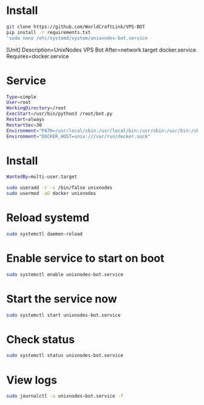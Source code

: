 # Install
```sh
git clone https://github.com/WorldCraftLink/VPS-BOT
pip install -r requirements.txt
'sudo nano /etc/systemd/system/unixnodes-bot.service
```
[Unit]
Description=UnixNodes VPS Bot
After=network.target docker.service
Requires=docker.service

# Service
```sh
Type=simple
User=root
WorkingDirectory=/root
ExecStart=/usr/bin/python3 /root/bot.py
Restart=always
RestartSec=30
Environment="PATH=/usr/local/sbin:/usr/local/bin:/usr/sbin:/usr/bin:/sbin:/bin"
Environment="DOCKER_HOST=unix:///var/run/docker.sock"
```

# Install
```sh
WantedBy=multi-user.target
```
```sh
sudo useradd -r -s /bin/false unixnodes
sudo usermod -aG docker unixnodes
```
# Reload systemd
```sh
sudo systemctl daemon-reload
```
# Enable service to start on boot
```sh
sudo systemctl enable unixnodes-bot.service
```
# Start the service now
```sh
sudo systemctl start unixnodes-bot.service
```
# Check status
```sh
sudo systemctl status unixnodes-bot.service
```
# View logs
```sh
sudo journalctl -u unixnodes-bot.service -f
```

